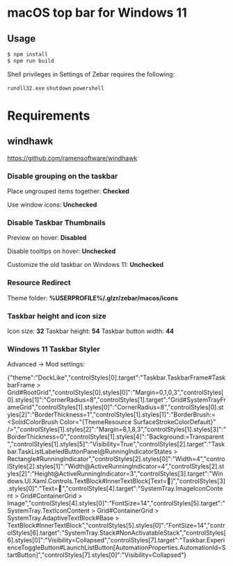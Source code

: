 # macOS top bar for Windows 11

## Usage

```bash
$ npm install
$ npm run build
```

Shell privileges in Settings of Zebar requires the following:

`rundll32.exe`
`shutdown`
`powershell`

# Requirements

## windhawk
https://github.com/ramensoftware/windhawk


### Disable grouping on the taskbar
Place ungrouped items together: **Checked**

Use window icons: **Unchecked**


### Disable Taskbar Thumbnails
Preview on hover: **Disabled**

Disable tooltips on hover: **Unchecked**

Customize the old taskbar on Windows 11: **Unchecked**


### Resource Redirect
Theme folder: **%USERPROFILE%/.glzr/zebar/macos/icons**


### Taskbar height and icon size
Icon size: **32**
Taskbar height: **54**
Taskbar button width: **44**


### Windows 11 Taskbar Styler
Advanced -> Mod settings:

{"theme":"DockLike","controlStyles[0].target":"Taskbar.TaskbarFrame#TaskbarFrame > Grid#RootGrid","controlStyles[0].styles[0]":"Margin=0,1,0,3","controlStyles[0].styles[1]":"CornerRadius=8","controlStyles[1].target":"Grid#SystemTrayFrameGrid","controlStyles[1].styles[0]":"CornerRadius=8","controlStyles[0].styles[2]":"BorderThickness=1","controlStyles[1].styles[1]":"BorderBrush:=<SolidColorBrush Color=\"{ThemeResource SurfaceStrokeColorDefault}\" />","controlStyles[1].styles[2]":"Margin=8,1,8,3","controlStyles[1].styles[3]":"BorderThickness=0","controlStyles[1].styles[4]":"Background:=Transparent","controlStyles[1].styles[5]":"Visibility=True","controlStyles[2].target":"Taskbar.TaskListLabeledButtonPanel@RunningIndicatorStates > Rectangle#RunningIndicator","controlStyles[2].styles[0]":"Width=4","controlStyles[2].styles[1]":"Width@ActiveRunningIndicator=4","controlStyles[2].styles[2]":"Height@ActiveRunningIndicator=3","controlStyles[3].target":"Windows.UI.Xaml.Controls.TextBlock#InnerTextBlock[Text=]","controlStyles[3].styles[0]":"Text=","controlStyles[4].target":"SystemTray.ImageIconContent > Grid#ContainerGrid > Image","controlStyles[4].styles[0]":"FontSize=14","controlStyles[5].target":"SystemTray.TextIconContent > Grid#ContainerGrid > SystemTray.AdaptiveTextBlock#Base > TextBlock#InnerTextBlock","controlStyles[5].styles[0]":"FontSize=14","controlStyles[6].target":"SystemTray.Stack#NonActivatableStack","controlStyles[6].styles[0]":"Visibility=Collapsed","controlStyles[7].target":"Taskbar.ExperienceToggleButton#LaunchListButton[AutomationProperties.AutomationId=StartButton]","controlStyles[7].styles[0]":"Visibility=Collapsed"}